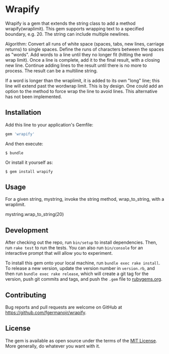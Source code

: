 # Wrapify

Wrapify is a gem that extends the string class to add a method wrapify(wraplimit).
This gem supports wrapping text to a specified boundary, e.g. 20. The string can include multiple newlines.

Algorithm: Convert all runs of white space (spaces, tabs, new lines, carriage returns) to single spaces.
Define the runs of characters between the spaces as "words". Add words to a line until they no longer
fit (hitting the word wrap limit). Once a line is complete, add it to the final result, with a closing new line. Continue adding lines to the result until there is no more to process. The result can be a multiline string.

If a word is longer than the wraplimit, it is added to its own "long" line; this line will extend past the wordwrap limit. This is by design. One could add an option to the method to force wrap the line to avoid lines. This alternative has not been implemented.


## Installation

Add this line to your application's Gemfile:

```ruby
gem 'wrapify'
```

And then execute:

    $ bundle

Or install it yourself as:

    $ gem install wrapify

## Usage

For a given string, mystring, invoke the string method, wrap_to_string, with a wraplimit.

mystring.wrap_to_string(20)

## Development

After checking out the repo, run `bin/setup` to install dependencies. Then, run `rake test` to run the tests. You can also run `bin/console` for an interactive prompt that will allow you to experiment.

To install this gem onto your local machine, run `bundle exec rake install`. To release a new version, update the version number in `version.rb`, and then run `bundle exec rake release`, which will create a git tag for the version, push git commits and tags, and push the `.gem` file to [rubygems.org](https://rubygems.org).

## Contributing

Bug reports and pull requests are welcome on GitHub at https://github.com/fgermanojr/wrapify.

## License

The gem is available as open source under the terms of the [MIT License](https://opensource.org/licenses/MIT). More generally, do whatever you want with it.
